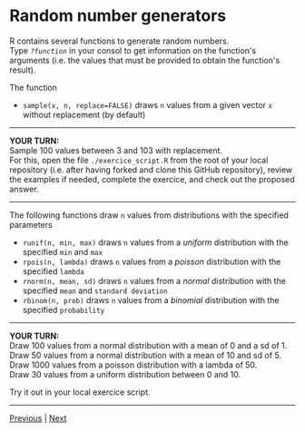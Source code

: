 # Random number generators

R contains several functions to generate random numbers.  
Type *`?function`* in your consol to get information on the function's arguments (i.e. the values that must be provided to obtain the function's result).  

The function  
* `sample(x, n, replace=FALSE)` draws `n` values from a given vector `x` without replacement (by default)  

***
**YOUR TURN:**  
Sample 100 values between 3 and 103 with replacement.    
For this, open the file `./exercice_script.R` from the root of your local repository (i.e. after having forked and clone this GitHub repository), review the examples if needed, complete the exercice, and check out the proposed answer.

***

The following functions draw `n` values from distributions with the specified parameters  
* `runif(n, min, max)` draws `n` values from a *uniform* distribution with the specified `min` and `max`  
* `rpois(n, lambda)` draws `n` values from a *poisson* distribution with the specified `lambda`  
* `rnorm(n, mean, sd)` draws `n` values from a *normal* distribution with the specified `mean` and `standard deviation`  
* `rbinom(n, prob)`	draws `n` values from a	*binomial* distribution with the specified `probability`  

***
**YOUR TURN:**    
Draw 100 values from a normal distribution with a mean of 0 and a sd of 1.  
Draw 50 values from a normal distribution with a mean of 10 and sd of 5.  
Draw 1000 values from a poisson distribution with a lambda of 50.  
Draw 30 values from a uniform distribution between 0 and 10.  

Try it out in your local exercice script.

***

[Previous](./basic-principles.md) | [Next](./repeat.md)  

 


